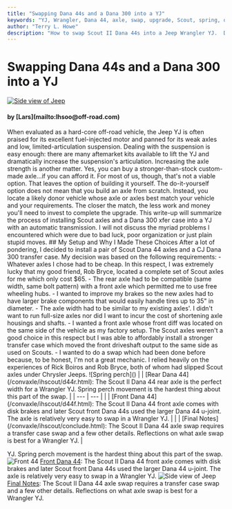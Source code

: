 ```yaml
---
title: "Swapping Dana 44s and a Dana 300 into a YJ"
keywords: "YJ, Wrangler, Dana 44, axle, swap, upgrade, Scout, spring, over, axle, SOA"
author: "Terry L. Howe"
description: "How to swap Scout II Dana 44s into a Jeep Wrangler YJ.  Details on how to do a spring over on a Wrangler YJ at the same time."
---
```


# Swapping Dana 44s and a Dana 300 into a YJ
[![Side view of Jeep]()]()
<H4>by [Lars](mailto:lhsoo@off-road.com)</H4>
When evaluated as a hard-core off-road vehicle, the Jeep YJ
is often praised for its excellent fuel-injected motor and
panned for its weak axles and low, limited-articulation
suspension.  Dealing with the suspension is easy enough:
there are many aftemarket kits available to lift the YJ and
dramatically increase the suspension's articulation.
Increasing the axle strength is another matter.
Yes, you can buy a stronger-than-stock custom-made axle...if
you can afford it. For most of us, though, that's not a
viable option.  That leaves the option of building it
yourself.  The do-it-yourself option does not mean that you
build an axle from scratch.  Instead, you locate a likely
donor vehicle whose axle or axles best match your vehicle
and your requirements.  The closer the match, the less work
and money you'll need to invest to complete the upgrade.
This write-up will summarize the process of installing Scout
axles and a Dana 300 xfer case into a YJ with an automatic
transmission.  I will not discuss the myriad problems I
encountered which were due to bad luck, poor organization or
just plain stupid moves.
## My Setup and Why I Made These Choices
After a lot of pondering, I decided to install a pair of
Scout Dana 44 axles and a CJ Dana 300 transfer case.  My
decision was based on the following requirements:
- Whatever axles I chose had to be cheap.  In this respect,
I was extremely lucky that my good friend, Rob Bryce,
located a complete set of Scout axles for me which only cost
$65.
- The rear axle had to be compatible (same width, same bolt
pattern) with a front axle which permitted me to use free wheeling
hubs.
- I wanted to improve my brakes so the new axles had to
have larger brake components that would easily handle tires
up to 35" in diameter.
- The axle width had to be similar to my existing axles'.
I didn't want to run full-size axles nor did I want to incur
the cost of shortening axle housings and shafts.
- I wanted a front axle whose front diff was located on the
same side of the vehicle as my factory setup.  The Scout
axles weren't a good choice in this respect but I was able
to affordably install a stronger transfer case which moved
the front driveshaft output to the same side as used on
Scouts.
- I wanted to do a swap which had been done before because,
to be honest, I'm not a great mechanic.  I relied heavily on
the experiences of Rick Boiros and Rob Bryce, both of whom
had slipped Scout axles under Chrysler Jeeps.
![Spring perch]()
|  | [Rear Dana 44](/convaxle/ihscout/d44r.html):
The Scout II Dana 44 rear axle is the perfect width for a Wrangler
YJ.  Spring perch movement is the hardest thing about this part
of the swap. |
| --- | --- |
|  | [Front Dana 44](/convaxle/ihscout/d44f.html):
The Scout II Dana 44 front axle comes with disk brakes and later
Scout front Dana 44s used the larger Dana 44 u-joint.  The axle
is relatively very easy to swap in a Wrangler YJ. |
|  | [Final Notes](/convaxle/ihscout/conclude.html):
The Scout II Dana 44 axle swap requires a transfer case swap and
a few other details.  Reflections on what axle swap is best for a 
Wrangler YJ. |

YJ.  Spring perch movement is the hardest thing about this part
of the swap.
![Front 44]()
[Front Dana 44](/convaxle/ihscout/d44f.html):
The Scout II Dana 44 front axle comes with disk brakes and later
Scout front Dana 44s used the larger Dana 44 u-joint.  The axle
is relatively very easy to swap in a Wrangler YJ.
![Side view of Jeep]()
[Final Notes](/convaxle/ihscout/conclude.html):
The Scout II Dana 44 axle swap requires a transfer case swap and
a few other details.  Reflections on what axle swap is best for a 
Wrangler YJ.
</blockquote>